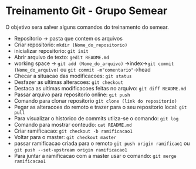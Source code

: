 # Treinamento Git - Grupo Semear

O objetivo sera salver alguns comandos do treinamento do semear.

- Repositorio -> pasta que contem os arquivos 
- Criar repositorio:
`mkdir (Nome_do_repositorio)` 
- inicializar repositorio:
`git init`
-  Abrir arquivo de texto:
`gedit README.md`
- working space -> `git add (Nome_do_arquivo)` ->index->`git commit (Nome_do_arquivo)` ou `git commit -m"comentario"`->head
- Checar a situacao das modificacoes: `git status`
- Desfazer as ultimas alteracoes: `git checkout`
- Destaca as ultimas modificacoes feitas no arquivo: 
`git diff README.md` 
- Passar arquivo para repositorio online:
`git push` 
- Comando para clonar repositorio
`git clone (link do repositorio)`
- Pegar as alteracoes do remoto e trazer para o seu repositorio local:
`git pull`
- Para visualizar o historico de commits utiiza-se o comando:
`git log`
- Comando para mostrar conteudo:
`cat README.md`
- Criar ramificacao:
`git checkout -b ramificacao1`
- Voltar para o master:
`git checkout master`
- passar ramificacao criada para o remoto
`git push origin ramificao1` ou `git push --set-upstream origin ramificacao1`
- Para juntar a ramificacao com a master usar o comando:
`git merge ramificacao1` 
